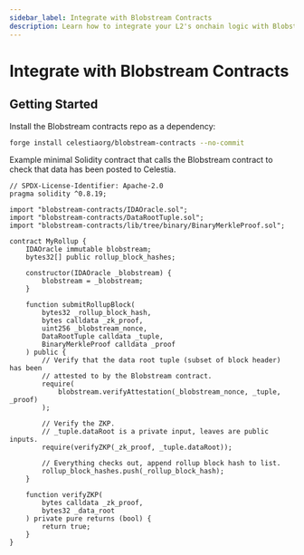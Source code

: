 ```yaml
---
sidebar_label: Integrate with Blobstream Contracts
description: Learn how to integrate your L2's onchain logic with Blobstream
---
```


# Integrate with Blobstream Contracts

## Getting Started

Install the Blobstream contracts repo as a dependency:

```sh
forge install celestiaorg/blobstream-contracts --no-commit
```

Example minimal Solidity contract that calls the Blobstream contract to check
that data has been posted to Celestia.

```solidity
// SPDX-License-Identifier: Apache-2.0
pragma solidity ^0.8.19;

import "blobstream-contracts/IDAOracle.sol";
import "blobstream-contracts/DataRootTuple.sol";
import "blobstream-contracts/lib/tree/binary/BinaryMerkleProof.sol";

contract MyRollup {
    IDAOracle immutable blobstream;
    bytes32[] public rollup_block_hashes;

    constructor(IDAOracle _blobstream) {
        blobstream = _blobstream;
    }

    function submitRollupBlock(
        bytes32 _rollup_block_hash,
        bytes calldata _zk_proof,
        uint256 _blobstream_nonce,
        DataRootTuple calldata _tuple,
        BinaryMerkleProof calldata _proof
    ) public {
        // Verify that the data root tuple (subset of block header) has been
        // attested to by the Blobstream contract.
        require(
            blobstream.verifyAttestation(_blobstream_nonce, _tuple, _proof)
        );

        // Verify the ZKP.
        // _tuple.dataRoot is a private input, leaves are public inputs.
        require(verifyZKP(_zk_proof, _tuple.dataRoot));

        // Everything checks out, append rollup block hash to list.
        rollup_block_hashes.push(_rollup_block_hash);
    }

    function verifyZKP(
        bytes calldata _zk_proof,
        bytes32 _data_root
    ) private pure returns (bool) {
        return true;
    }
}

```
